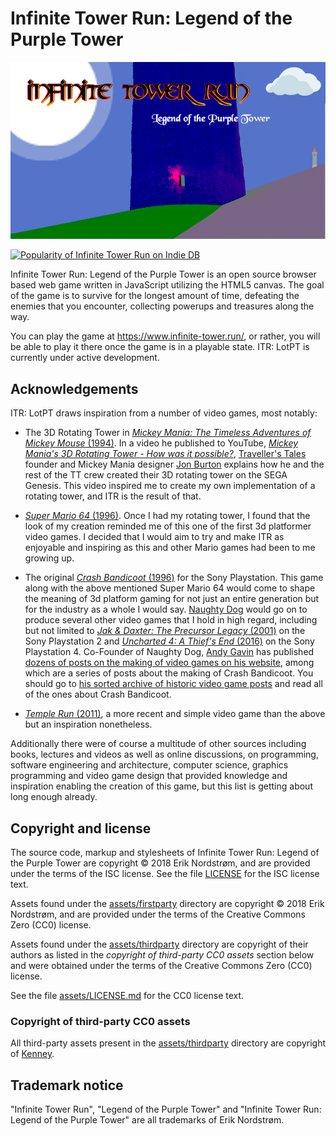 # Infinite Tower Run: Legend of the Purple Tower

<a href=https://www.infinite-tower.run><img src=assets/firstparty/splash.png alt='ITR: LotPT' /></a>

<a href=http://www.indiedb.com/games/infinite-tower-run title='View Infinite Tower Run on Indie DB' target=_blank><img src=http://button.indiedb.com/popularity/medium/games/65797.png alt='Popularity of Infinite Tower Run on Indie DB' /></a>

Infinite Tower Run: Legend of the Purple Tower is an open source browser based
web game written in JavaScript utilizing the HTML5 canvas. The goal of the game
is to survive for the longest amount of time, defeating the enemies that you
encounter, collecting powerups and treasures along the way.

You can play the game at https://www.infinite-tower.run/, or rather,
you will be able to play it there once the game is in a playable state.
ITR: LotPT is currently under active development.

## Acknowledgements

ITR: LotPT draws inspiration from a number of video games, most notably:

* The 3D Rotating Tower in
  [*Mickey Mania: The Timeless Adventures of Mickey Mouse* (1994)](https://en.wikipedia.org/wiki/Mickey_Mania).
  In a video he published to YouTube,
  [*Mickey Mania's 3D Rotating Tower - How was it possible?*](https://www.youtube.com/watch?v=gRzKAe9UtoU),
  [Traveller's Tales](https://en.wikipedia.org/wiki/Traveller%27s_Tales)
  founder and Mickey Mania designer [Jon Burton](https://twitter.com/JonTt)
  explains how he and the rest of the TT crew created their 3D rotating tower
  on the SEGA Genesis. This video inspired me to create my own implementation
  of a rotating tower, and ITR is the result of that.

* [*Super Mario 64* (1996)](https://en.wikipedia.org/wiki/Super_Mario_64).
  Once I had my rotating tower, I found that the look of my creation reminded
  me of this one of the first 3d platformer video games. I decided that I would
  aim to try and make ITR as enjoyable and inspiring as this and other
  Mario games had been to me growing up.

* The original [*Crash Bandicoot* (1996)](https://en.wikipedia.org/wiki/Crash_Bandicoot_%28video_game%29)
  for the Sony Playstation. This game along with the above mentioned
  Super Mario 64 would come to shape the meaning of 3d platform gaming
  for not just an entire generation but for the industry as a whole
  I would say. [Naughty Dog](https://en.wikipedia.org/wiki/Naughty_Dog)
  would go on to produce several other video games that I hold in high regard,
  including but not limited to
  [*Jak & Daxter: The Precursor Legacy* (2001)](https://en.wikipedia.org/wiki/Jak_and_Daxter)
  on the Sony Playstation 2 and
  [*Uncharted 4: A Thief's End* (2016)](https://en.wikipedia.org/wiki/Jak_and_Daxter)
  on the Sony Playstation 4. Co-Founder of Naughty Dog,
  [Andy Gavin](https://twitter.com/asgavin) has published
  [dozens of posts on the making of video games on his website](http://all-things-andy-gavin.com/video-games/),
  among which are a series of posts about the making of Crash Bandicoot.
  You should go to [his sorted archive of historic video game posts](http://all-things-andy-gavin.com/video-games-archive/)
  and read all of the ones about Crash Bandicoot.

* [*Temple Run* (2011)](https://en.wikipedia.org/wiki/Temple_Run), a more recent
  and simple video game than the above but an inspiration nonetheless.

Additionally there were of course a multitude of other sources including books,
lectures and videos as well as online discussions, on programming, software
engineering and architecture, computer science, graphics programming and
video game design that provided knowledge and inspiration enabling the creation
of this game, but this list is getting about long enough already.

## Copyright and license

The source code, markup and stylesheets of Infinite Tower Run: Legend of the
Purple Tower are copyright &copy; 2018 Erik Nordstrøm, and are provided under
the terms of the ISC license. See the file [LICENSE](LICENSE) for the
ISC license text.

Assets found under the [assets/firstparty](assets/firstparty) directory are
copyright &copy; 2018 Erik Nordstrøm, and are provided under the terms of
the Creative Commons Zero (CC0) license.

Assets found under the [assets/thirdparty](assets/thirdparty) directory are
copyright of their authors as listed in the *copyright of third-party CC0 assets*
section below and were obtained under the terms of
the Creative Commons Zero (CC0) license.

See the file [assets/LICENSE.md](assets/LICENSE.md) for the CC0 license text.

### Copyright of third-party CC0 assets

All third-party assets present in the [assets/thirdparty](assets/thirdparty)
directory are copyright of [Kenney](http://kenney.nl/).

## Trademark notice

"Infinite Tower Run", "Legend of the Purple Tower" and
"Infinite Tower Run: Legend of the Purple Tower" are all
trademarks of Erik Nordstrøm.
